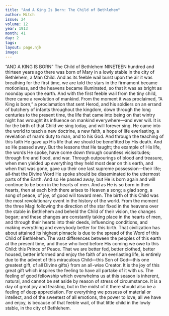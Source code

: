 ```yaml
---
title: "And A King Is Born: The Child of Bethlehem"
author: Mitch
issue: 24
volume: 12
year: 1913
month: 41
day: 2
tags:
layout: page.njk
image:
---
```

“AND A KING IS BORN”    The Child of Bethlehem   NINETEEN hundred and thirteen years ago there was born of Mary in a lowly stable in the city of Bethlehem, a Man Child. And as its feeble wail burst upon the air it was breathing for the first time, we are told the stars in the firmament became motionless, and the heavens became illuminated, so that it was as bright as noonday upon the earth.    And with the first feeble wail from the tiny child, there came a revolution of mankind. From the moment it was proclaimed, “A King is born,” a proclamation that sent Herod, and his soldiers on an errand of butchery of infants throughout the kingdom, down through the long centuries to the present time, the life that came into being on that wintry night has wrought its influence on mankind everywhere—and ever will.    It is for the birth of that Child we sing today, and will forever sing.    He came into the world to teach a new doctrine, a new faith, a hope of life everlasting, a revelation of man’s duty to man, and to his God. And through the teaching of this faith He gave up His life that we should be benefitted by His death. And so He passed away.    But the lessons that He taught; the example of His life, the words He spoke, have come down through countless vicissitudes; through fire and flood, and war. Through outpourings of blood and treasure, when men yielded up everything they held most dear on this earth, and when that was gone, gave up their one last supreme possession—their life; ail-that the Divine Word He spoke should be disseminated to the uttermost parts of the Earth.    And so He passed away, but He is born again and will continue to be born in the hearts of men. And as He is so born in their hearts, then at each birth there arises to Heaven a song; a glad song, a song of peace, of joy, of good will toward men.    The birth of this Child was the most revolutionary event in the history of the world. From the moment the three Magi following the direction of the star fixed in the heavens over the stable in Bethlehem and beheld the Child of their vision, the changes began; and these changes are constantly taking place in the hearts of men, and through their hearts into their deeds, influencing conditions, and making everything and everybody better for this birth.    That civilization has about attained its highest pinnacle is due to the spread of the Word of this Child of Bethlehem. The vast differences between the peoples of this earth at the present time, and those who lived before His coming we owe to this Child: this Prince of Peace. That we are better fed, better clothed, better housed, better informed and enjoy the faith of an everlasting life, is entirely due to the advent of this miraculous Child—this Son of God—this one greatest gift, of all Divine gifts} from an all-wise Creator.    It is the joy of this great gift which inspires the feeling to have all partake of it with us. The feeling of good fellowship which overwhelms us at this season is inherent, natural, and cannot be set aside by reason of stress of circumstance.    It is a day of great joy and feasting, but in the midst of it there should also be a feeling of deep appreciation. For everything we possess of material or intellect, and of the sweetest of all emotions, the power to love; all we have and enjoy, is because of that feeble wail, of that little child in the lowly stable, in the city of Bethlehem. 


